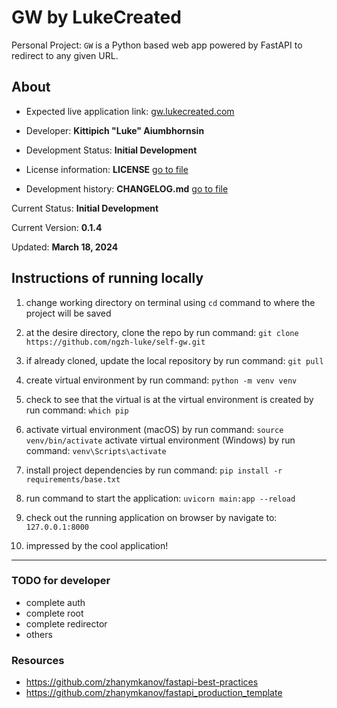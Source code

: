 # GW by LukeCreated

Personal Project: `GW` is a Python based web app powered by FastAPI to redirect to any given URL.

## About

- Expected live application link: [gw.lukecreated.com](https://gw.lukecreated.com)

- Developer: **Kittipich "Luke" Aiumbhornsin**

- Development Status: **Initial Development**

- License information: **LICENSE** [go to file](LICENSE)

- Development history: **CHANGELOG.md** [go to file](CHANGELOG.md)

Current Status: **Initial Development**

Current Version: **0.1.4**

Updated: **March 18, 2024**

## Instructions of running locally

1. change working directory on terminal using `cd` command to where the project will be saved

2. at the desire directory, clone the repo by run command:
`git clone https://github.com/ngzh-luke/self-gw.git`

3. if already cloned, update the local repository by run command:
`git pull`

4. create virtual environment by run command:
`python -m venv venv`

5. check to see that the virtual is at the virtual environment is created by run command: `which pip`

6. activate virtual environment (macOS) by run command:
`source venv/bin/activate`
activate virtual environment (Windows) by run command: `venv\Scripts\activate`

7. install project dependencies by run command:
`pip install -r requirements/base.txt`

8. run command to start the application:
`uvicorn main:app --reload`

9. check out the running application on browser by navigate to: `127.0.0.1:8000`

10. impressed by the cool application!

---

### TODO for developer

- complete auth
- complete root
- complete redirector
- others

### Resources

- <https://github.com/zhanymkanov/fastapi-best-practices>
- <https://github.com/zhanymkanov/fastapi_production_template>
